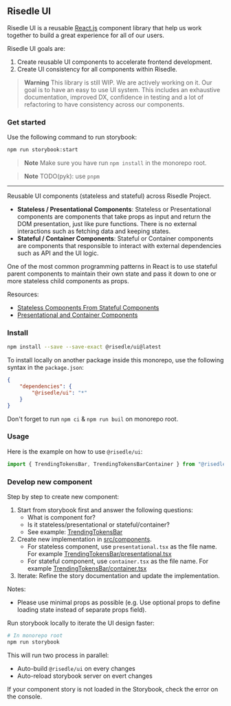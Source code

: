 ## Risedle UI

Risedle UI is a reusable [React.js](https://reactjs.org/) component library
that help us work together to build a great experience for all of our users.

Risedle UI goals are:

1. Create reusable UI components to accelerate frontend development.
2. Create UI consistency for all components within Risedle.

> **Warning** This library is still WIP. We are actively working on it. Our
> goal is to have an easy to use UI system. This includes an exhaustive
> documentation, improved DX, confidence in testing and a lot of refactoring to
> have consistency across our components.

### Get started

Use the following command to run storybook:

```sh
npm run storybook:start
```

> **Note** Make sure you have run `npm install` in the monorepo root.

> **Note** TODO(pyk): use `pnpm`

---

Reusable UI components (stateless and stateful) across Risedle Project.

-   **Stateless / Presentational Components**: Stateless or Presentational
    components are components that take props as input and return the DOM
    presentation, just like pure functions. There is no external interactions
    such as fetching data and keeping states.
-   **Stateful / Container Components**: Stateful or Container components are
    components that responsible to interact with external dependencies such as
    API and the UI logic.

One of the most common programming patterns in React is to use stateful parent
components to maintain their own state and pass it down to one or more
stateless child components as props.

Resources:

-   [Stateless Components From Stateful Components](https://www.codecademy.com/learn/react-component-state/modules/react-102-stateless-inherit-stateful-u/cheatsheet)
-   [Presentational and Container Components](https://medium.com/@dan_abramov/smart-and-dumb-components-7ca2f9a7c7d0)

### Install

```sh
npm install --save --save-exact @risedle/ui@latest
```

To install locally on another package inside this monorepo, use the following
syntax in the `package.json`:

```json
{
    "dependencies": {
        "@risedle/ui": "*"
    }
}
```

Don't forget to run `npm ci` & `npm run buil` on monorepo root.

### Usage

Here is the example on how to use `@risedle/ui`:

```typescript
import { TrendingTokensBar, TrendingTokensBarContainer } from "@risedle/ui";
```

### Develop new component

Step by step to create new component:

1. Start from storybook first and answer the following questions:
    - What is component for?
    - Is it stateless/presentational or stateful/container?
    - See example:
      [TrendingTokensBar](../../apps/storybook/stories/TrendingTokensBar.stories.mdx)
2. Create new implementation in [src/components](./src/components).
    - For stateless component, use `presentational.tsx` as the file name. For
      example
      [TrendingTokensBar/presentational.tsx](./src/components/TrendingTokensBar/presentational.tsx)
    - For stateful component, use `container.tsx` as the file name. For example
      [TrendingTokensBar/container.tsx](./src/components/TrendingTokensbar/container.tsx)
3. Iterate: Refine the story documentation and update the implementation.

Notes:

-   Please use minimal props as possible (e.g. Use optional props to define
    loading state instead of separate props field).

Run storybook locally to iterate the UI design faster:

```sh
# In monorepo root
npm run storybook
```

This will run two process in parallel:

-   Auto-build `@risedle/ui` on every changes
-   Auto-reload storybook server on evert changes

If your component story is not loaded in the Storybook, check the error on the
console.
